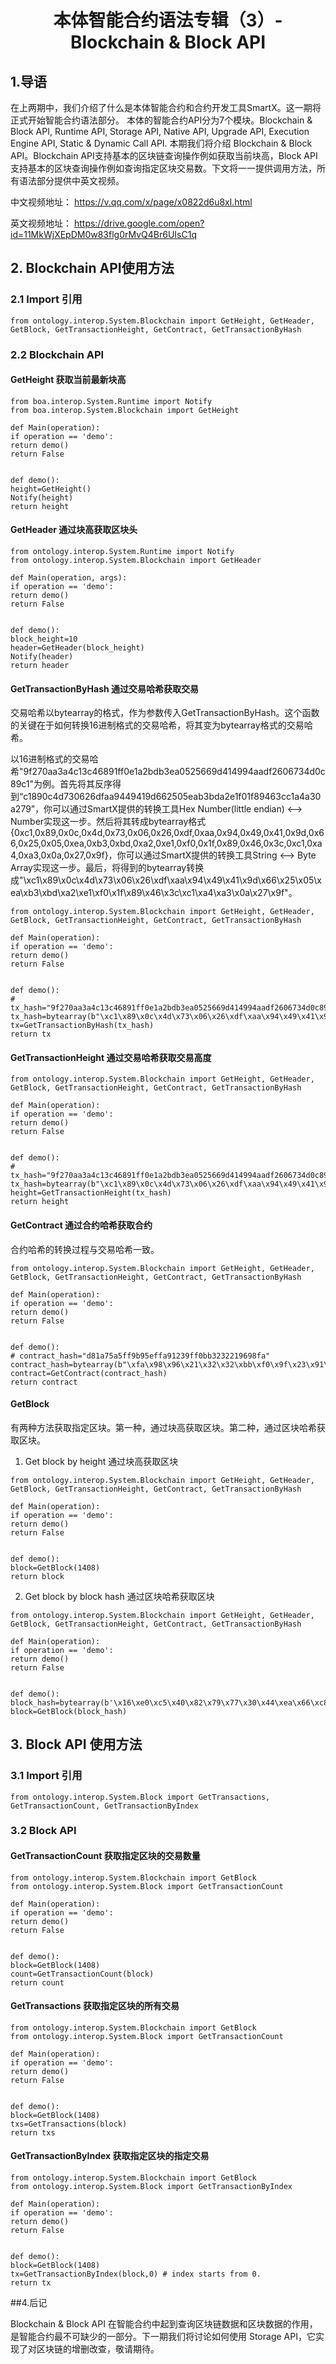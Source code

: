 <h1 align="center">本体智能合约语法专辑（3）- Blockchain & Block API</h1>

## 1.导语

在上两期中，我们介绍了什么是本体智能合约和合约开发工具SmartX。这一期将正式开始智能合约语法部分。 本体的智能合约API分为7个模块。Blockchain & Block API, Runtime API, Storage API, Native API, Upgrade API, Execution Engine API, Static & Dynamic Call API. 本期我们将介绍 Blockchain & Block API。Blockchain API支持基本的区块链查询操作例如获取当前块高，Block API支持基本的区块查询操作例如查询指定区块交易数。下文将一一提供调用方法，所有语法部分提供中英文视频。

中文视频地址：
https://v.qq.com/x/page/x0822d6u8xl.html

英文视频地址：
https://drive.google.com/open?id=11MkWjXEpDM0w83flg0rMvQ4Br6UIsC1q

## 2. Blockchain API使用方法

### 2.1 Import 引用

```
from ontology.interop.System.Blockchain import GetHeight, GetHeader, GetBlock, GetTransactionHeight, GetContract, GetTransactionByHash
```

### 2.2 Blockchain API

#### GetHeight 获取当前最新块高

```
from boa.interop.System.Runtime import Notify
from boa.interop.System.Blockchain import GetHeight

def Main(operation):
if operation == 'demo':
return demo()
return False


def demo():
height=GetHeight()
Notify(height)
return height
```

#### GetHeader 通过块高获取区块头

```
from ontology.interop.System.Runtime import Notify
from ontology.interop.System.Blockchain import GetHeader

def Main(operation, args):
if operation == 'demo':
return demo()
return False


def demo():
block_height=10
header=GetHeader(block_height)
Notify(header)
return header
```



#### GetTransactionByHash 通过交易哈希获取交易

交易哈希以bytearray的格式，作为参数传入GetTransactionByHash。这个函数的关键在于如何转换16进制格式的交易哈希，将其变为bytearray格式的交易哈希。

以16进制格式的交易哈希"9f270aa3a4c13c46891ff0e1a2bdb3ea0525669d414994aadf2606734d0c89c1"为例。首先将其反序得到“c1890c4d730626dfaa9449419d662505eab3bda2e1f01f89463cc1a4a30a279”，你可以通过SmartX提供的转换工具Hex Number(little endian) <--> Number实现这一步。然后将其转成bytearray格式{0xc1,0x89,0x0c,0x4d,0x73,0x06,0x26,0xdf,0xaa,0x94,0x49,0x41,0x9d,0x66,0x25,0x05,0xea,0xb3,0xbd,0xa2,0xe1,0xf0,0x1f,0x89,0x46,0x3c,0xc1,0xa4,0xa3,0x0a,0x27,0x9f}，你可以通过SmartX提供的转换工具String <--> Byte Array实现这一步。最后，将得到的bytearray转换成"\xc1\x89\x0c\x4d\x73\x06\x26\xdf\xaa\x94\x49\x41\x9d\x66\x25\x05\xea\xb3\xbd\xa2\xe1\xf0\x1f\x89\x46\x3c\xc1\xa4\xa3\x0a\x27\x9f"。

```
from ontology.interop.System.Blockchain import GetHeight, GetHeader, GetBlock, GetTransactionHeight, GetContract, GetTransactionByHash

def Main(operation):
if operation == 'demo':
return demo()
return False


def demo():
# tx_hash="9f270aa3a4c13c46891ff0e1a2bdb3ea0525669d414994aadf2606734d0c89c1"
tx_hash=bytearray(b"\xc1\x89\x0c\x4d\x73\x06\x26\xdf\xaa\x94\x49\x41\x9d\x66\x25\x05\xea\xb3\xbd\xa2\xe1\xf0\x1f\x89\x46\x3c\xc1\xa4\xa3\x0a\x27\x9f")
tx=GetTransactionByHash(tx_hash)
return tx
```

#### GetTransactionHeight 通过交易哈希获取交易高度

```
from ontology.interop.System.Blockchain import GetHeight, GetHeader, GetBlock, GetTransactionHeight, GetContract, GetTransactionByHash

def Main(operation):
if operation == 'demo':
return demo()
return False


def demo():
# tx_hash="9f270aa3a4c13c46891ff0e1a2bdb3ea0525669d414994aadf2606734d0c89c1"
tx_hash=bytearray(b"\xc1\x89\x0c\x4d\x73\x06\x26\xdf\xaa\x94\x49\x41\x9d\x66\x25\x05\xea\xb3\xbd\xa2\xe1\xf0\x1f\x89\x46\x3c\xc1\xa4\xa3\x0a\x27\x9f")
height=GetTransactionHeight(tx_hash)
return height
```

#### GetContract 通过合约哈希获取合约

合约哈希的转换过程与交易哈希一致。

```
from ontology.interop.System.Blockchain import GetHeight, GetHeader, GetBlock, GetTransactionHeight, GetContract, GetTransactionByHash

def Main(operation):
if operation == 'demo':
return demo()
return False


def demo():
# contract_hash="d81a75a5ff9b95effa91239ff0bb3232219698fa"
contract_hash=bytearray(b"\xfa\x98\x96\x21\x32\x32\xbb\xf0\x9f\x23\x91\xfa\xef\x95\x9b\xff\xa5\x75\x1a\xd8")
contract=GetContract(contract_hash)
return contract
```

#### GetBlock 

有两种方法获取指定区块。第一种，通过块高获取区块。第二种，通过区块哈希获取区块。

1. Get block by height 通过块高获取区块

```
from ontology.interop.System.Blockchain import GetHeight, GetHeader, GetBlock, GetTransactionHeight, GetContract, GetTransactionByHash

def Main(operation):
if operation == 'demo':
return demo()
return False


def demo():
block=GetBlock(1408)
return block
```

2. Get block by block hash 通过区块哈希获取区块


```
from ontology.interop.System.Blockchain import GetHeight, GetHeader, GetBlock, GetTransactionHeight, GetContract, GetTransactionByHash

def Main(operation):
if operation == 'demo':
return demo()
return False


def demo():
block_hash=bytearray(b'\x16\xe0\xc5\x40\x82\x79\x77\x30\x44\xea\x66\xc8\xc4\x5d\x17\xf7\x17\x73\x92\x33\x6d\x54\xe3\x48\x46\x0b\xc3\x2f\xe2\x15\x03\xe4')
block=GetBlock(block_hash)
```

## 3. Block API 使用方法

### 3.1 Import 引用

```
from ontology.interop.System.Block import GetTransactions, GetTransactionCount, GetTransactionByIndex
```

### 3.2 Block API

#### GetTransactionCount 获取指定区块的交易数量

```
from ontology.interop.System.Blockchain import GetBlock
from ontology.interop.System.Block import GetTransactionCount

def Main(operation):
if operation == 'demo':
return demo()
return False


def demo():
block=GetBlock(1408)
count=GetTransactionCount(block)
return count
```

#### GetTransactions 获取指定区块的所有交易

```
from ontology.interop.System.Blockchain import GetBlock
from ontology.interop.System.Block import GetTransactionCount

def Main(operation):
if operation == 'demo':
return demo()
return False


def demo():
block=GetBlock(1408)
txs=GetTransactions(block)
return txs
```

#### GetTransactionByIndex 获取指定区块的指定交易

```
from ontology.interop.System.Blockchain import GetBlock
from ontology.interop.System.Block import GetTransactionByIndex

def Main(operation):
if operation == 'demo':
return demo()
return False


def demo():
block=GetBlock(1408)
tx=GetTransactionByIndex(block,0) # index starts from 0.
return tx
```

##4.后记

Blockchain & Block API 在智能合约中起到查询区块链数据和区块数据的作用，是智能合约最不可缺少的一部分。下一期我们将讨论如何使用 Storage API，它实现了对区块链的增删改查，敬请期待。 


